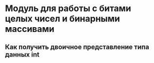 <h1>Модуль для работы с битами целых чисел и бинарными массивами</h1>

<h2>Как получить двоичное представление типа данных int</h2>

